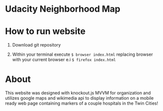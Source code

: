 # Udacity Neighborhood Map

# How to run website

1. Download git repository

2. Within your terminal execute `$ browser index.html` replacing browser with your current browser e.i `$ firefox index.html`

# About

This website was designed with knockout.js MVVM for organization and utilizes google maps and wikimedia api to display information on a mobile ready web page containing markers of a couple hospitals in the Twin Cities! 
